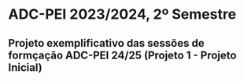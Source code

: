# ADC-PEI 2023/2024, 2º Semestre
## Projeto exemplificativo das sessões de formçação ADC-PEI 24/25 (Projeto 1 - Projeto Inicial)
